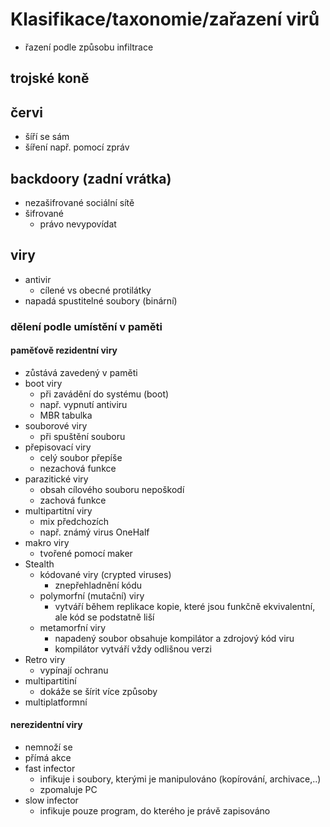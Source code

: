 # Klasifikace/taxonomie/zařazení virů

- řazení podle způsobu infiltrace

## trojské koně
## červi
  - šíří se sám
  - šíření např. pomocí zpráv

## backdoory (zadní vrátka)
  - nezašifrované sociální sítě
  - šifrované
    - právo nevypovídat
## viry
  - antivir
    - cílené vs obecné protilátky
  - napadá spustitelné soubory (binární)
### dělení podle umístění v paměti
#### paměťově rezidentní viry
  - zůstává zavedený v paměti
  - boot viry
    - při zavádění do systému (boot)
    - např. vypnutí antiviru
    - MBR tabulka
  - souborové viry
    - při spuštění souboru
  - přepisovací viry
    - celý soubor přepíše
    - nezachová funkce
  - parazitické viry
    - obsah cílového souboru nepoškodí
    - zachová funkce
  - multipartitní viry
    - mix předchozích
    - např. známý virus OneHalf
  - makro viry
    - tvořené pomocí maker
  - Stealth
    - kódované viry (crypted viruses)
      - znepřehladnění kódu 
    - polymorfní (mutační) viry
      - vytváří během replikace kopie, které jsou funkčně ekvivalentní, ale kód se podstatně liší
    - metamorfní viry
      - napadený soubor obsahuje kompilátor a zdrojový kód viru
      - kompilátor vytváří vždy odlišnou verzi
  - Retro viry
    - vypínají ochranu
  - multipartitiní
    - dokáže se šírit více způsoby
  - multiplatformní
#### nerezidentní viry
- nemnoží se
- přímá akce
- fast infector
  - infikuje i soubory, kterými je manipulováno (kopírování, archivace,..)
  - zpomaluje PC
- slow infector
  - infikuje pouze program, do kterého je právě zapisováno
